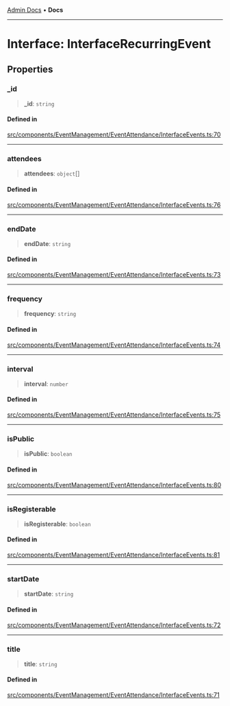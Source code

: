 [Admin Docs](/) • **Docs**

***

# Interface: InterfaceRecurringEvent

## Properties

### \_id

> **\_id**: `string`

#### Defined in

[src/components/EventManagement/EventAttendance/InterfaceEvents.ts:70](https://github.com/PalisadoesFoundation/talawa-admin/blob/main/src/components/EventManagement/EventAttendance/InterfaceEvents.ts#L70)

***

### attendees

> **attendees**: `object`[]

#### Defined in

[src/components/EventManagement/EventAttendance/InterfaceEvents.ts:76](https://github.com/PalisadoesFoundation/talawa-admin/blob/main/src/components/EventManagement/EventAttendance/InterfaceEvents.ts#L76)

***

### endDate

> **endDate**: `string`

#### Defined in

[src/components/EventManagement/EventAttendance/InterfaceEvents.ts:73](https://github.com/PalisadoesFoundation/talawa-admin/blob/main/src/components/EventManagement/EventAttendance/InterfaceEvents.ts#L73)

***

### frequency

> **frequency**: `string`

#### Defined in

[src/components/EventManagement/EventAttendance/InterfaceEvents.ts:74](https://github.com/PalisadoesFoundation/talawa-admin/blob/main/src/components/EventManagement/EventAttendance/InterfaceEvents.ts#L74)

***

### interval

> **interval**: `number`

#### Defined in

[src/components/EventManagement/EventAttendance/InterfaceEvents.ts:75](https://github.com/PalisadoesFoundation/talawa-admin/blob/main/src/components/EventManagement/EventAttendance/InterfaceEvents.ts#L75)

***

### isPublic

> **isPublic**: `boolean`

#### Defined in

[src/components/EventManagement/EventAttendance/InterfaceEvents.ts:80](https://github.com/PalisadoesFoundation/talawa-admin/blob/main/src/components/EventManagement/EventAttendance/InterfaceEvents.ts#L80)

***

### isRegisterable

> **isRegisterable**: `boolean`

#### Defined in

[src/components/EventManagement/EventAttendance/InterfaceEvents.ts:81](https://github.com/PalisadoesFoundation/talawa-admin/blob/main/src/components/EventManagement/EventAttendance/InterfaceEvents.ts#L81)

***

### startDate

> **startDate**: `string`

#### Defined in

[src/components/EventManagement/EventAttendance/InterfaceEvents.ts:72](https://github.com/PalisadoesFoundation/talawa-admin/blob/main/src/components/EventManagement/EventAttendance/InterfaceEvents.ts#L72)

***

### title

> **title**: `string`

#### Defined in

[src/components/EventManagement/EventAttendance/InterfaceEvents.ts:71](https://github.com/PalisadoesFoundation/talawa-admin/blob/main/src/components/EventManagement/EventAttendance/InterfaceEvents.ts#L71)
